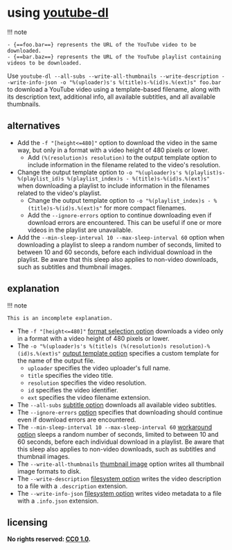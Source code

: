 # using [youtube-dl]

!!! note
    
    - {==foo.bar==} represents the URL of the YouTube video to be downloaded.
    - {==bar.baz==} represents the URL of the YouTube playlist containing videos to be downloaded.

Use `youtube-dl --all-subs --write-all-thumbnails --write-description --write-info-json -o "%(uploader)s's %(title)s-%(id)s.%(ext)s" foo.bar` to download a YouTube video using a template-based filename, along with its description text, additional info, all available subtitles, and all available thumbnails.

## alternatives

- Add the `-f "[height<=480]"` option to download the video in the same way, but only in a format with a video height of 480 pixels or lower.
    - Add `(%(resolution)s resolution)` to the output template option to include information in the filename related to the video's resolution.
- Change the output template option to `-o "%(uploader)s's %(playlist)s-%(playlist_id)s %(playlist_index)s - %(title)s-%(id)s.%(ext)s"` when downloading a playlist to include information in the filenames related to the video's playlist.
    - Change the output template option to `-o "%(playlist_index)s - %(title)s-%(id)s.%(ext)s"` for more compact filenames.
    - Add the `--ignore-errors` option to continue downloading even if download errors are encountered. This can be useful if one or more videos in the playlist are unavailable.
- Add the `--min-sleep-interval 10 --max-sleep-interval 60` option when downloading a playlist to sleep a random number of seconds, limited to between 10 and 60 seconds, before each individual download in the playlist. Be aware that this sleep also applies to non-video downloads, such as subtitles and thumbnail images.

## explanation

!!! note
    
    This is an incomplete explanation.

- The `-f "[height<=480]"` [format selection option](https://github.com/rg3/youtube-dl/blob/master/README.md#format-selection) downloads a video only in a format with a video height of 480 pixels or lower.
- The `-o "%(uploader)s's %(title)s (%(resolution)s resolution)-%(id)s.%(ext)s"` [output template option](https://github.com/rg3/youtube-dl/blob/master/README.md#output-template) specifies a custom template for the name of the output file.
    - `uploader` specifies the video uploader's full name.
    - `title` specifies the video title.
    - `resolution` specifies the video resolution.
    - `id` specifies the video identifier.
    - `ext` specifies the video filename extension.
- The `--all-subs` [subtitle option](https://github.com/rg3/youtube-dl/blob/master/README.md#subtitle-options) downloads all available video subtitles.
- The `--ignore-errors` [option](https://github.com/ytdl-org/youtube-dl/blob/master/README.md#options) specifies that downloading should continue even if download errors are encountered.
- The `--min-sleep-interval 10 --max-sleep-interval 60` [workaround option](https://github.com/ytdl-org/youtube-dl/blob/master/README.md#workarounds) sleeps a random number of seconds, limited to between 10 and 60 seconds, before each individual download in a playlist. Be aware that this sleep also applies to non-video downloads, such as subtitles and thumbnail images.
- The `--write-all-thumbnails` [thumbnail image](https://github.com/rg3/youtube-dl/blob/master/README.md#thumbnail-images) option writes all thumbnail image formats to disk.
- The `--write-description` [filesystem option](https://github.com/rg3/youtube-dl/blob/master/README.md#filesystem-options) writes the video description to a file with a `.description` extension.
- The `--write-info-json` [filesystem option](https://github.com/rg3/youtube-dl/blob/master/README.md#filesystem-options) writes video metadata to a file with a `.info.json` extension.

## licensing
**No rights reserved: [CC0 1.0](https://creativecommons.org/publicdomain/zero/1.0/).**

[youtube-dl]: https://rg3.github.io/youtube-dl/

